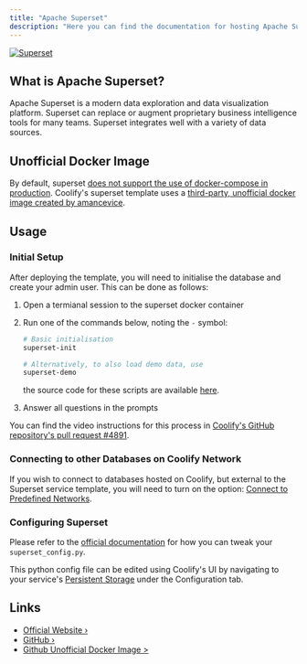 ```yaml
---
title: "Apache Superset"
description: "Here you can find the documentation for hosting Apache Superset with Coolify."
---
```


[![Superset](https://camo.githubusercontent.com/f6f25227203811335bbfc181e6dded66b57cbdbeafe346c0f4e5773bae157aeb/68747470733a2f2f73757065727365742e6170616368652e6f72672f696d672f73757065727365742d6c6f676f2d686f72697a2d6170616368652e737667)](https://superset.apache.org)

## What is Apache Superset?

Apache Superset is a modern data exploration and data visualization platform. Superset can replace or augment proprietary business intelligence tools for many teams. Superset integrates well with a variety of data sources.

## Unofficial Docker Image

By default, superset [does not support the use of docker-compose in production](https://github.com/amancevice/docker-superset). Coolify's superset template uses a [third-party, unofficial docker image created by amancevice](https://github.com/amancevice/docker-superset).

## Usage

### Initial Setup

After deploying the template, you will need to initialise the database and create your admin user. This can be done as follows:

1. Open a termianal session to the superset docker container

2. Run one of the commands below, noting the `-` symbol:

    ```bash
    # Basic initialisation
    superset-init

    # Alternatively, to also load demo data, use
    superset-demo
    ```

    the source code for these scripts are available [here](https://github.com/amancevice/docker-superset/tree/main/bin).


3. Answer all questions in the prompts

You can find the video instructions for this process in [Coolify's GitHub repository's pull request #4891](https://github.com/coollabsio/coolify/pull/4891).

### Connecting to other Databases on Coolify Network

If you wish to connect to databases hosted on Coolify, but external to the Superset service template, you will need to turn on the option: [Connect to Predefined Networks](https://coolify.io/docs/knowledge-base/docker/compose#connect-to-predefined-networks).

### Configuring Superset

Please refer to the [official documentation](https://superset.apache.org/docs/configuration/configuring-superset) for how you can tweak your `superset_config.py`.

This python config file can be edited using Coolify's UI by navigating to your service's [Persistent Storage](https://coolify.io/docs/knowledge-base/persistent-storage) under the Configuration tab.

## Links

- [Official Website ›](https://superset.apache.org)
- [GitHub ›](https://github.com/apache/superset)
- [Github Unofficial Docker Image >](https://github.com/amancevice/docker-superset)
